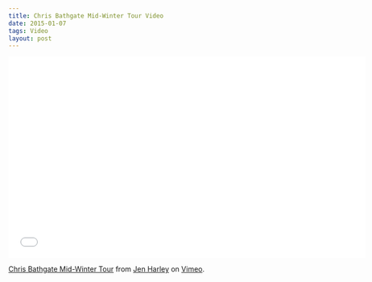 ```yaml
---
title: Chris Bathgate Mid-Winter Tour Video
date: 2015-01-07
tags: Video
layout: post
---
```

<iframe src="//player.vimeo.com/video/117943778" width="710" height="399"
frameborder="0" webkitallowfullscreen mozallowfullscreen
allowfullscreen></iframe>

<p><a href="https://vimeo.com/117943778">Chris
Bathgate Mid-Winter Tour</a> from <a href="https://vimeo.com/jenhar">Jen
Harley</a> on <a href="https://vimeo.com">Vimeo</a>.</p>
